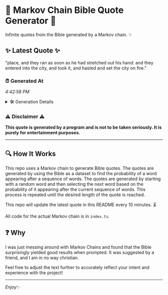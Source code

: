 # 📖 Markov Chain Bible Quote Generator 📖

Infinite quotes from the Bible generated by a Markov chain. ✨

## ✨ Latest Quote ✨
"place, and they ran as soon as he had stretched out his hand: and they entered into the city, and took it, and hasted and set the city on fire."

### ⏰ Generated At
*4:42:58 PM*

<details>
    <summary>🛠️ Generation Details</summary>
    <p>
        <strong>🌱 Seed:</strong> place,<br>
        <strong>🔄 Iterations:</strong> 29<br>
        <strong>📜 Context History:</strong><br>[ place, ]: and<br>[ place,, and ]: they<br>[ place,, and, they ]: ran<br>[ place,, and, they, ran ]: as<br>[ place,, and, they, ran, as ]: soon<br>[ place,, and, they, ran, as, soon ]: as<br>[ and, they, ran, as, soon, as ]: he<br>[ they, ran, as, soon, as, he ]: had<br>[ ran, as, soon, as, he, had ]: stretched<br>[ as, soon, as, he, had, stretched ]: out<br>[ soon, as, he, had, stretched, out ]: his<br>[ as, he, had, stretched, out, his ]: hand:<br>[ he, had, stretched, out, his, hand: ]: and<br>[ had, stretched, out, his, hand:, and ]: they<br>[ stretched, out, his, hand:, and, they ]: entered<br>[ out, his, hand:, and, they, entered ]: into<br>[ his, hand:, and, they, entered, into ]: the<br>[ hand:, and, they, entered, into, the ]: city,<br>[ and, they, entered, into, the, city, ]: and<br>[ they, entered, into, the, city,, and ]: took<br>[ entered, into, the, city,, and, took ]: it,<br>[ into, the, city,, and, took, it, ]: and<br>[ the, city,, and, took, it,, and ]: hasted<br>[ city,, and, took, it,, and, hasted ]: and<br>[ and, took, it,, and, hasted, and ]: set<br>[ took, it,, and, hasted, and, set ]: the<br>[ it,, and, hasted, and, set, the ]: city<br>[ and, hasted, and, set, the, city ]: on<br>[ hasted, and, set, the, city, on ]: fire.<br>
    </p>
</details>

### ⚠️ Disclaimer ⚠️
**This quote is generated by a program and is not to be taken seriously. It is purely for entertainment purposes.**

---

## 🔍 How It Works

This repo uses a Markov chain to generate Bible quotes. The quotes are generated by using the Bible as a dataset to find the probability of a word appearing after a sequence of words. The quotes are generated by starting with a random word and then selecting the next word based on the probability of it appearing after the current sequence of words. This process is repeated until the desired length of the quote is reached.

This repo will update the latest quote in this README every 10 minutes. ⏳

All code for the actual Markov chain is in `index.ts`.

## ❓ Why

I was just messing around with Markov Chains and found that the Bible surprisingly yielded good results when prompted. 
It was suggested by a friend, and I am in no way christian.

Feel free to adjust the text further to accurately reflect your intent and experience with the project!

---

*Enjoy*✨
